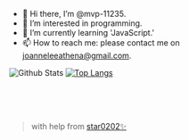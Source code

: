 - 👋 Hi there, I’m @mvp-11235.
- 👀 I’m interested in programming.
- 🌱 I’m currently learning 'JavaScript.'
- 📫 How to reach me: please contact me on joanneleeathena@gmail.com.

![Github Stats](https://github-readme-stats.vercel.app/api?username=mvp-11235&count_private=true&show_icons=true&theme=nightowl&bg_color=ffffff00&hide_border=true&title_color=2C92CC&include_all_commits=true&custom_title=My%20Github%20Stats)
[![Top Langs](https://github-readme-stats.vercel.app/api/top-langs/?username=mvp-11235&&layout=compact&langs_count=10&theme=nightowl&bg_color=ffffff00&hide_border=true&title_color=2C92CC)](https://github.com/mvp-11235?tab=repositories)

<br>
<br>
<br>

> with help from [star0202✨](https://github.com/star0202)
